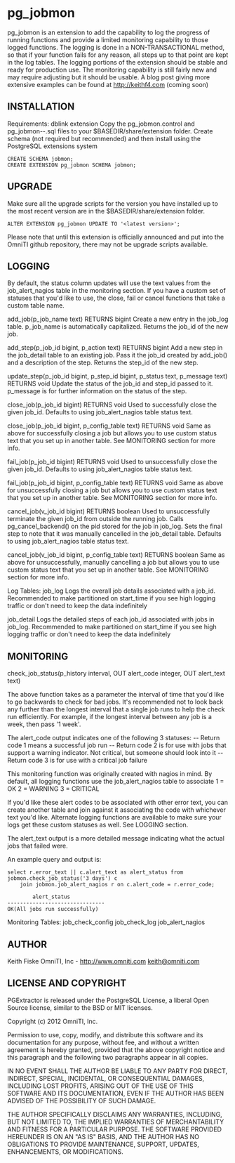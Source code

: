 pg_jobmon
=========

pg_jobmon is an extension to add the capability to log the progress of running functions and provide a limited monitoring capability to those logged functions. 
The logging is done in a NON-TRANSACTIONAL method, so that if your function fails for any reason, all steps up to that point are kept in the log tables. The logging portions of the extension should be stable and ready for production use. The monitoring capability is still fairly new and may require adjusting but it should be usable.
A blog post giving more extensive examples can be found at http://keithf4.com (coming soon)

INSTALLATION
------------

Requirements: dblink extension
Copy the pg_jobmon.control and pg_jobmon--<version>.sql files to your $BASEDIR/share/extension folder. Create schema (not required but recommended) and then install using the PostgreSQL extensions system

    CREATE SCHEMA jobmon;
    CREATE EXTENSION pg_jobmon SCHEMA jobmon;


UPGRADE
-------

Make sure all the upgrade scripts for the version you have installed up to the most recent version are in the $BASEDIR/share/extension folder. 

    ALTER EXTENSION pg_jobmon UPDATE TO '<latest version>';

Please note that until this extension is officially announced and put into the OmniTI github repository, there may not be upgrade scripts available.

LOGGING
-------

By default, the status column updates will use the text values from the job_alert_nagios table in the monitoring section. If you
have a custom set of statuses that you'd like to use, the close, fail or cancel functions that take a custom table name. 

add_job(p_job_name text) RETURNS bigint
    Create a new entry in the job_log table. p_job_name is automatically capitalized. 
    Returns the job_id of the new job.

add_step(p_job_id bigint, p_action text) RETURNS bigint
    Add a new step in the job_detail table to an existing job. Pass it the job_id
    created by add_job() and a description of the step. 
    Returns the step_id of the new step.

update_step(p_job_id bigint, p_step_id bigint, p_status text, p_message text) RETURNS void
    Update the status of the job_id and step_id passed to it. 
    p_message is for further information on the status of the step.

close_job(p_job_id bigint) RETURNS void
    Used to successfully close the given job_id. 
    Defaults to using job_alert_nagios table status text.
    
close_job(p_job_id bigint, p_config_table text) RETURNS void
    Same as above for successfully closing a job but allows you to use custom status 
    text that you set up in another table. See MONITORING section for more info.

fail_job(p_job_id bigint) RETURNS void
    Used to unsuccessfully close the given job_id.
    Defaults to using job_alert_nagios table status text. 
    
fail_job(p_job_id bigint, p_config_table text) RETURNS void
    Same as above for unsuccessfully closing a job but allows you to use custom status 
    text that you set up in another table. See MONITORING section for more info.

cancel_job(v_job_id bigint) RETURNS boolean
    Used to unsuccessfully terminate the given job_id from outside the running job. 
    Calls pg_cancel_backend() on the pid stored for the job in job_log.
    Sets the final step to note that it was manually cancelled in the job_detail table.
    Defaults to using job_alert_nagios table status text. 
    
cancel_job(v_job_id bigint, p_config_table text) RETURNS boolean
    Same as above for unsuccessfully, manually cancelling a job but allows you to use custom 
    status text that you set up in another table. See MONITORING section for more info.

Log Tables:
job_log
    Logs the overall job details associated with a job_id. Recommended to make
    partitioned on start_time if you see high logging traffic or don't 
    need to keep the data indefinitely 
    
job_detail
    Logs the detailed steps of each job_id associated with jobs in job_log. 
    Recommended to make partitioned on start_time if you see high logging traffic 
    or don't need to keep the data indefinitely 
    

MONITORING
----------

check_job_status(p_history interval, OUT alert_code integer, OUT alert_text text)

The above function takes as a parameter the interval of time that you'd like to go backwards to check for bad jobs. It's recommended not to look back any further than the longest interval that a single job runs to help the check run efficiently. For example, if the longest interval between any job is a week, then pass '1 week'.

The alert_code output indicates one of the following 3 statuses:
-- Return code 1 means a successful job run
-- Return code 2 is for use with jobs that support a warning indicator. 
    Not critical, but someone should look into it
-- Return code 3 is for use with a critical job failure 

This monitoring function was originally created with nagios in mind. By default, all logging functions use the job_alert_nagios table to associate 
1 = OK
2 = WARNING
3 = CRITICAL

If you'd like these alert codes to be associated with other error text, you can create another table and join against it associating the code with whichever text you'd like. Alternate logging functions are available to make sure your logs get these custom statuses as well.
See LOGGING section.

The alert_text output is a more detailed message indicating what the actual jobs that failed were.

An example query and output is:

    select r.error_text || c.alert_text as alert_status from jobmon.check_job_status('3 days') c 
        join jobmon.job_alert_nagios r on c.alert_code = r.error_code;

            alert_status          
    -------------------------------
    OK(All jobs run successfully)


Monitoring Tables:
job_check_config
job_check_log
job_alert_nagios


AUTHOR
------

Keith Fiske
OmniTI, Inc - http://www.omniti.com
keith@omniti.com


LICENSE AND COPYRIGHT
---------------------

PGExtractor is released under the PostgreSQL License, a liberal Open Source license, similar to the BSD or MIT licenses.

Copyright (c) 2012 OmniTI, Inc.

Permission to use, copy, modify, and distribute this software and its documentation for any purpose, without fee, and without a written agreement is hereby granted, provided that the above copyright notice and this paragraph and the following two paragraphs appear in all copies.

IN NO EVENT SHALL THE AUTHOR BE LIABLE TO ANY PARTY FOR DIRECT, INDIRECT, SPECIAL, INCIDENTAL, OR CONSEQUENTIAL DAMAGES, INCLUDING LOST PROFITS, ARISING OUT OF THE USE OF THIS SOFTWARE AND ITS DOCUMENTATION, EVEN IF THE AUTHOR HAS BEEN ADVISED OF THE POSSIBILITY OF SUCH DAMAGE.

THE AUTHOR SPECIFICALLY DISCLAIMS ANY WARRANTIES, INCLUDING, BUT NOT LIMITED TO, THE IMPLIED WARRANTIES OF MERCHANTABILITY AND FITNESS FOR A PARTICULAR PURPOSE. THE SOFTWARE PROVIDED HEREUNDER IS ON AN "AS IS" BASIS, AND THE AUTHOR HAS NO OBLIGATIONS TO PROVIDE MAINTENANCE, SUPPORT, UPDATES, ENHANCEMENTS, OR MODIFICATIONS.
